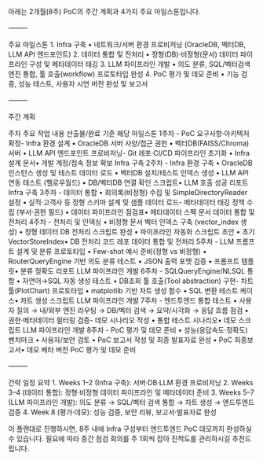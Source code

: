 아래는 2개월(8주) PoC의 주간 계획과 4가지 주요 마일스톤입니다.

⸻

주요 마일스톤
	1.	Infra 구축
	•	네트워크/서버 환경 프로비저닝 (OracleDB, 벡터DB, LLM API 엔드포인트)
	2.	데이터 통합 및 전처리
	•	정형(DB)·비정형(문서) 데이터 파이프라인 구성 및 메타데이터 태깅
	3.	LLM 파이프라인 개발
	•	의도 분류, SQL/벡터검색 엔진 통합, 툴 호출(workflow) 프로토타입 완성
	4.	PoC 평가 및 데모 준비
	•	기능 검증, 성능 테스트, 사용자 시연 버전 완성 및 보고서

⸻

주간 계획

주차	주요 작업 내용	산출물/완료 기준	해당 마일스톤
1주차	- PoC 요구사항·아키텍처 확정- Infra 환경 설계  • OracleDB 서버 사양/접근 권한  • 벡터DB(FAISS/Chroma) 서버  • LLM API 엔드포인트 프로비저닝- Git 레포·CI/CD 파이프라인 초기화	• Infra 설계 문서• 개발 계정/접속 정보 확보	Infra 구축
2주차	- Infra 환경 구축  • OracleDB 인스턴스 생성 및 테스트 데이터 로드  • 벡터DB 설치/테스트 인덱스 생성  • LLM API 연동 테스트 (헬로우월드)	• DB/벡터DB 연결 확인 스크립트• LLM 호출 성공 리포트	Infra 구축
3주차	- 데이터 통합  • 회의록(비정형) 수집 및 SimpleDirectoryReader 설정  • 실적·고객사 등 정형 스키마 설계 및 샘플 데이터 로드- 메타데이터 태깅 정책 수립 (부서·권한 필드)	• 데이터 파이프라인 점검표• 메타데이터 스펙 문서	데이터 통합 및 전처리
4주차	- 전처리 및 인덱싱  • 비정형 문서 벡터 인덱스 구축 (vector_index 생성)  • 정형 데이터 DB 전처리 스크립트 완성  • 파이프라인 자동화 스크립트 초안	• 초기 VectorStoreIndex• DB 전처리 코드 레포	데이터 통합 및 전처리
5주차	- LLM 프롬프트 설계 및 분류 프로토타입  • Few-shot 예시 준비(정형 vs 비정형)  • RouterQueryEngine 기반 의도 분류 테스트  • JSON 출력 포맷 검증	• 프롬프트 템플릿• 분류 정확도 리포트	LLM 파이프라인 개발
6주차	- SQLQueryEngine/NLSQL 통합  • 자연어→SQL 자동 생성 테스트  • DB조회 툴 호출(Tool abstraction) 구현- 차트 툴(PlotChart) 프로토타입  • matplotlib 기반 차트 생성 함수	• SQL 변환 테스트 케이스• 차트 생성 스크립트	LLM 파이프라인 개발
7주차	- 엔드투엔드 통합 테스트  • 사용자 질의 → 내/외부 엔진 라우팅 → DB/벡터 검색 → 요약/시각화 → 응답 흐름 점검  • 권한·메타데이터 필터링 검증- 데모 시나리오 작성	• 통합 테스트 시나리오• 데모 스크립트	LLM 파이프라인 개발
8주차	- PoC 평가 및 데모 준비  • 성능(응답속도·정확도) 벤치마크  • 사용자/보안 검토  • PoC 보고서 작성 및 최종 발표자료 완성	• PoC 최종보고서• 데모 베타 버전	PoC 평가 및 데모 준비


⸻

간략 일정 요약
	1.	Weeks 1–2 (Infra 구축): 서버·DB·LLM 환경 프로비저닝
	2.	Weeks 3–4 (데이터 통합): 정형·비정형 데이터 파이프라인 및 메타데이터 준비
	3.	Weeks 5–7 (LLM 파이프라인 개발): 의도 분류 → SQL/벡터 검색 통합 → 차트 생성 → 엔드투엔드 검증
	4.	Week 8 (평가·데모): 성능 검증, 보안 리뷰, 보고서·발표자료 완성

이 플랜대로 진행하시면, 8주 내에 Infra 구성부터 엔드투엔드 PoC 데모까지 완성하실 수 있습니다. 필요에 따라 중간 점검 회의를 주 1회씩 잡아 진척도를 관리하시길 추천드립니다.